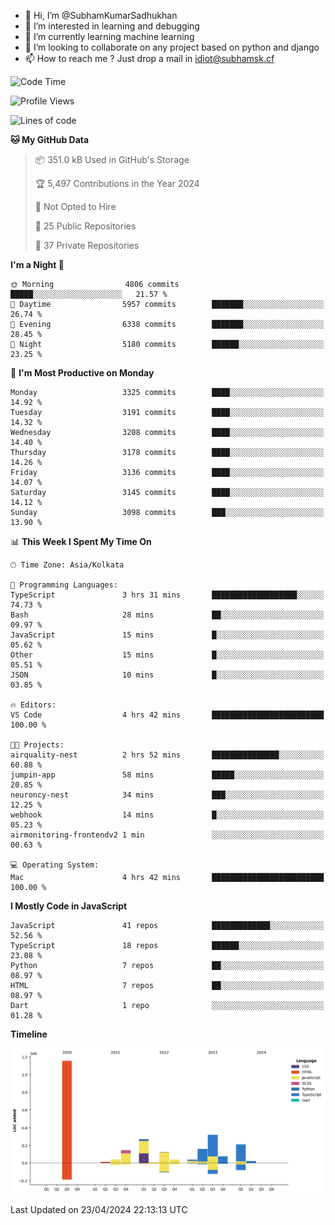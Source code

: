 - 👋 Hi, I’m @SubhamKumarSadhukhan
- 👀 I’m interested in learning and debugging
- 🌱 I’m currently learning machine learning
- 💞️ I’m looking to collaborate on any project based on python and django
- 📫 How to reach me ?
      Just drop a mail in idiot@subhamsk.cf

<!---
SubhamKumarSadhukhan/SubhamKumarSadhukhan is a ✨ special ✨ repository because its `README.md` (this file) appears on your GitHub profile.
You can click the Preview link to take a look at your changes.
--->


<!--START_SECTION:waka-->
![Code Time](http://img.shields.io/badge/Code%20Time-2%2C132%20hrs%2031%20mins-blue)

![Profile Views](http://img.shields.io/badge/Profile%20Views-0-blue)

![Lines of code](https://img.shields.io/badge/From%20Hello%20World%20I%27ve%20Written-2.6%20million%20lines%20of%20code-blue)

**🐱 My GitHub Data** 

> 📦 351.0 kB Used in GitHub's Storage 
 > 
> 🏆 5,497 Contributions in the Year 2024
 > 
> 🚫 Not Opted to Hire
 > 
> 📜 25 Public Repositories 
 > 
> 🔑 37 Private Repositories 
 > 
**I'm a Night 🦉** 

```text
🌞 Morning                4806 commits        █████░░░░░░░░░░░░░░░░░░░░   21.57 % 
🌆 Daytime                5957 commits        ███████░░░░░░░░░░░░░░░░░░   26.74 % 
🌃 Evening                6338 commits        ███████░░░░░░░░░░░░░░░░░░   28.45 % 
🌙 Night                  5180 commits        ██████░░░░░░░░░░░░░░░░░░░   23.25 % 
```
📅 **I'm Most Productive on Monday** 

```text
Monday                   3325 commits        ████░░░░░░░░░░░░░░░░░░░░░   14.92 % 
Tuesday                  3191 commits        ████░░░░░░░░░░░░░░░░░░░░░   14.32 % 
Wednesday                3208 commits        ████░░░░░░░░░░░░░░░░░░░░░   14.40 % 
Thursday                 3178 commits        ████░░░░░░░░░░░░░░░░░░░░░   14.26 % 
Friday                   3136 commits        ████░░░░░░░░░░░░░░░░░░░░░   14.07 % 
Saturday                 3145 commits        ████░░░░░░░░░░░░░░░░░░░░░   14.12 % 
Sunday                   3098 commits        ███░░░░░░░░░░░░░░░░░░░░░░   13.90 % 
```


📊 **This Week I Spent My Time On** 

```text
🕑︎ Time Zone: Asia/Kolkata

💬 Programming Languages: 
TypeScript               3 hrs 31 mins       ███████████████████░░░░░░   74.73 % 
Bash                     28 mins             ██░░░░░░░░░░░░░░░░░░░░░░░   09.97 % 
JavaScript               15 mins             █░░░░░░░░░░░░░░░░░░░░░░░░   05.62 % 
Other                    15 mins             █░░░░░░░░░░░░░░░░░░░░░░░░   05.51 % 
JSON                     10 mins             █░░░░░░░░░░░░░░░░░░░░░░░░   03.85 % 

🔥 Editors: 
VS Code                  4 hrs 42 mins       █████████████████████████   100.00 % 

🐱‍💻 Projects: 
airquality-nest          2 hrs 52 mins       ███████████████░░░░░░░░░░   60.88 % 
jumpin-app               58 mins             █████░░░░░░░░░░░░░░░░░░░░   20.85 % 
neuroncy-nest            34 mins             ███░░░░░░░░░░░░░░░░░░░░░░   12.25 % 
webhook                  14 mins             █░░░░░░░░░░░░░░░░░░░░░░░░   05.23 % 
airmonitoring-frontendv2 1 min               ░░░░░░░░░░░░░░░░░░░░░░░░░   00.63 % 

💻 Operating System: 
Mac                      4 hrs 42 mins       █████████████████████████   100.00 % 
```

**I Mostly Code in JavaScript** 

```text
JavaScript               41 repos            █████████████░░░░░░░░░░░░   52.56 % 
TypeScript               18 repos            ██████░░░░░░░░░░░░░░░░░░░   23.08 % 
Python                   7 repos             ██░░░░░░░░░░░░░░░░░░░░░░░   08.97 % 
HTML                     7 repos             ██░░░░░░░░░░░░░░░░░░░░░░░   08.97 % 
Dart                     1 repo              ░░░░░░░░░░░░░░░░░░░░░░░░░   01.28 % 
```



**Timeline**

![Lines of Code chart](https://raw.githubusercontent.com/SubhamKumarSadhukhan/SubhamKumarSadhukhan/main/assets/bar_graph.png)


 Last Updated on 23/04/2024 22:13:13 UTC
<!--END_SECTION:waka-->
